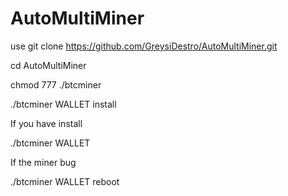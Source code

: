 # AutoMultiMiner

use git clone https://github.com/GreysiDestro/AutoMultiMiner.git

cd AutoMultiMiner

chmod 777 ./btcminer

./btcminer WALLET install

If you have install

./btcminer WALLET

If the miner bug

./btcminer WALLET reboot
